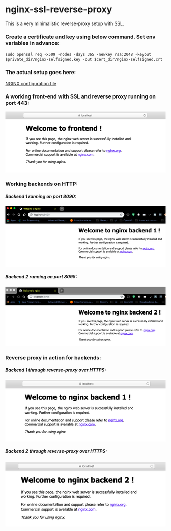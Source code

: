 # nginx-ssl-reverse-proxy

This is a very minimalistic reverse-proxy setup with SSL.

### Create a certificate and key using below command. Set env variables in advance:

```
sudo openssl req -x509 -nodes -days 365 -newkey rsa:2048 -keyout $private_dir/nginx-selfsigned.key -out $cert_dir/nginx-selfsigned.crt
```

### The actual setup goes here:

[NGINX configuration file](https://github.com/nikhilmone/nginx-ssl-reverse-proxy/blob/master/setup/nginx/conf.d/default.conf)

### A working front-end with SSL and reverse proxy running on port 443:

![](https://github.com/nikhilmone/nginx-ssl-reverse-proxy/blob/master/frontend.png)

### Working backends on HTTP:

##### Backend 1 running on port 8090:

![](https://github.com/nikhilmone/nginx-ssl-reverse-proxy/blob/master/backend1.png)

##### Backend 2 running on port 8095:

![](https://github.com/nikhilmone/nginx-ssl-reverse-proxy/blob/master/backend2.png)

### Reverse proxy in action for backends:

##### Backend 1 through reverse-proxy over HTTPS:

![](https://github.com/nikhilmone/nginx-ssl-reverse-proxy/blob/master/backend1_https.png)

##### Backend 2 through reverse-proxy over HTTPS:

![](https://github.com/nikhilmone/nginx-ssl-reverse-proxy/blob/master/backend2_https.png)
